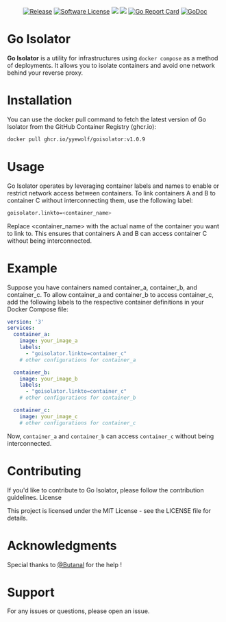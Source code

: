 <p align="center">
  <p align="center">
    <a href="https://github.com/yyewolf/goisolator/releases/latest"><img alt="Release" src="https://img.shields.io/github/release/yyewolf/goisolator.svg?style=flat-square"></a>
    <a href="/LICENSE"><img alt="Software License" src="https://img.shields.io/badge/license-MIT-brightgreen.svg?style=flat-square"></a>
    <a href="https://codeclimate.com/github/yyewolf/goisolator/test_coverage"><img src="https://api.codeclimate.com/v1/badges/d9fcf617937d6026221f/test_coverage" /></a>
    <a href="https://codeclimate.com/github/yyewolf/goisolator/maintainability"><img src="https://api.codeclimate.com/v1/badges/d9fcf617937d6026221f/maintainability" /></a>
    <a href="https://goreportcard.com/report/github.com/yyewolf/goisolator"><img alt="Go Report Card" src="https://goreportcard.com/badge/github.com/yyewolf/goisolator"></a>
    <a href="https://godoc.org/github.com/yyewolf/goisolator"><img src="https://godoc.org/github.com/yyewolf/goisolator/backend?status.svg" alt="GoDoc"></a>
  </p>
</p>

# Go Isolator

**Go Isolator** is a utility for infrastructures using `docker compose` as a method of deployments. It allows you to isolate containers and avoid one network behind your reverse proxy.

# Installation

You can use the docker pull command to fetch the latest version of Go Isolator from the GitHub Container Registry (ghcr.io):

```bash
docker pull ghcr.io/yyewolf/goisolator:v1.0.9
```

# Usage

Go Isolator operates by leveraging container labels and names to enable or restrict network access between containers. To link containers A and B to container C without interconnecting them, use the following label:

```bash
goisolator.linkto=<container_name>
```

Replace <container_name> with the actual name of the container you want to link to. This ensures that containers A and B can access container C without being interconnected.

# Example

Suppose you have containers named container_a, container_b, and container_c. To allow container_a and container_b to access container_c, add the following labels to the respective container definitions in your Docker Compose file:

```yaml
version: '3'
services:
  container_a:
    image: your_image_a
    labels:
      - "goisolator.linkto=container_c"
    # other configurations for container_a

  container_b:
    image: your_image_b
    labels:
      - "goisolator.linkto=container_c"
    # other configurations for container_b

  container_c:
    image: your_image_c
    # other configurations for container_c
```

Now, `container_a` and `container_b` can access `container_c` without being interconnected.

# Contributing

If you'd like to contribute to Go Isolator, please follow the contribution guidelines.
License

This project is licensed under the MIT License - see the LICENSE file for details.

# Acknowledgments

Special thanks to [@Butanal](https://github.com/Butanal) for the help !

# Support

For any issues or questions, please open an issue.
